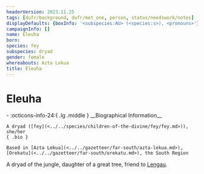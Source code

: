 ```yaml
---
headerVersion: 2023.11.25
tags: [dufr/background, dufr/met_one, person, status/needswork/notes]
displayDefaults: {boxInfo: '<subspecies:AU> (<species:s>), <pronouns>'}
campaignInfo: []
name: Eleuha
born:
species: fey
subspecies: dryad
gender: female
whereabouts: Azta Lekua
title: Eleuha
---
```

# Eleuha
<div class="grid cards ext-narrow-margin ext-one-column" markdown>
- :octicons-info-24:{ .lg .middle } __Biographical Information__

    A dryad ([fey](<../../species/children-of-the-divine/fey/fey.md>)), she/her  
    { .bio }

    Based in [Azta Lekua](<../../gazetteer/far-south/azta-lekua.md>), [Orekatu](<../../gazetteer/far-south/orekatu.md>), the South Region
</div>


A dryad of the jungle, daughter of a great tree, friend to [Lengau](<../other-nonhumans/lengau.md>). 